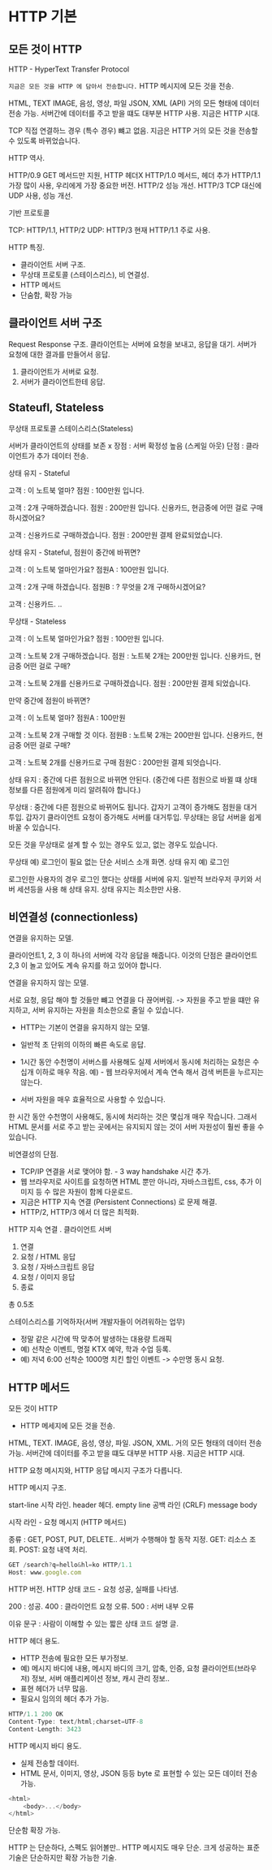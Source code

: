 # HTTP 기본


## 모든 것이 HTTP 


HTTP - HyperText Transfer Protocol

`지금은 모든 것을 HTTP 에 담아서 전송합니다.`
HTTP 메시지에 모든 것을 전송.

HTML, TEXT
IMAGE, 음성, 영상, 파일
JSON, XML (API)
거의 모든 형태에 데이터 전송 가능.
서버간에 데이터를 주고 받을 떄도 대부분 HTTP 사용.
지금은 HTTP 시대.


TCP 직접 연결하느 경우 (특수 경우) 뺴고 없음.
지금은 HTTP 거의 모든 것을 전송할 수 있도록 바뀌었습니다.


HTTP 역사.

HTTP/0.9 GET 메서드만 지원, HTTP 헤더X
HTTP/1.0 메서드, 헤더 추가
HTTP/1.1 가장 많이 사용, 우리에게 가장 중요한 버전.
HTTP/2 성능 개선.
HTTP/3 TCP 대신에 UDP 사용, 성능 개선.

기반 프로토콜

TCP: HTTP/1.1, HTTP/2
UDP: HTTP/3
현재 HTTP/1.1 주로 사용.


HTTP 특징.

- 클라이언트 서버 구조.
- 무상태 프로토콜 (스테이스리스), 비 연결성.
- HTTP 메서드
- 단숨함, 확장 가능



## 클라이언트 서버 구조

Request Response 구조.
클라이언트는 서버에 요청을 보내고, 응답을 대기.
서버가 요청에 대한 결과를 만들어서 응답.

1. 클라이언트가 서버로 요청.
2. 서버가 클라이언트한테 응답.


## Stateufl, Stateless 

무상태 프로토콜 스테이스리스(Stateless)

서버가 클라이언트의 상태를 보존 x
장점 : 서버 확정성 높음 (스케일 아웃)
단점 : 클라이언트가 추가 데이터 전송.


상태 유지 - Stateful

고객 : 이 노트북 얼마?
점원 : 100만원 입니다.

고객 : 2개 구매하겠습니다.
점원 : 200만원 입니다. 신용카드, 현금중에 어떤 걸로 구매 하시겠어요?

고객 : 신용카드로 구매하겠습니다.
점원 : 200만원 결제 완료되었습니다.


상태 유지 - Stateful, 점원이 중간에 바뀌면?

고객 : 이 노트북 얼마인가요?
점원A : 100만원 입니다.

고객 : 2개 구매 하겠습니다.
점원B : ? 무엇을 2개 구매하시겠어요?

고객 : 신용카드.
..




무상태 - Stateless 

고객 : 이 노트북 얼마인가요?
점원 : 100만원 입니다.

고객 : 노트북 2개 구매하겠습니다.
점원 : 노트북 2개는 200만원 입니다. 신용카드, 현금중 어떤 걸로 구매?

고객 : 노트북 2개를 신용카드로 구매하겠습니다.
점원 : 200만원 결제 되었습니다.

만약 중간에 점원이 바뀌면?

고객 : 이 노트북 얼마?
점원A : 100만원

고객 : 노트북 2개 구매할 것 이다.
점원B : 노트북 2개는 200만원 입니다. 신용카드, 현금중 어떤 걸로 구매?

고객 : 노트북 2개를 신용카드로 구매
점원C : 200만원 결제 되엇습니다.


상태 유지 : 중간에 다른 점원으로 바뀌면 안된다.
(중간에 다른 점원으로 바뀔 떄 상태 정보를 다른 점원에게 미리 알려줘야 합니다.)

무상태 : 중간에 다른 점원으로 바뀌어도 됩니다.
    갑자기 고객이 증가해도 점원을 대거 투입.
    갑자기 클라이언트 요청이 증가해도 서버를 대거투입.
    무상태는 응답 서버을 쉽게 바꿀 수 있습니다.


모든 것을 무상태로 설계 할 수 있는 경우도 있고, 없는 경우도 있습니다.

무상태 예) 로그인이 필요 없는 단순 서비스 소개 화면.
상태 유지 예) 로그인

로그인한 사용자의 경우 로그인 했다는 상태를 서버에 유지.
일반적 브라우저 쿠키와 서버 세션등을 사용 해 상태 유지.
상태 유지는 최소한만 사용.



## 비연결성 (connectionless)

연결을 유지하는 모델.

클라이언트1, 2, 3 이 하나의 서버에 각각 응답을 해줍니다.
이것의 단점은 클라이언트 2,3 이 놀고 있어도 계속 유지를 하고 있어야 합니다.


연결을 유지하지 않는 모델.

서로 요청, 응답 해야 할 것들만 뺴고 연결을 다 끊어버림. -> 자원을 주고 받을 떄만 유지하고, 서버 유지하는 자원을 최소한으로 줄일 수 있습니다.

- HTTP는 기본이 연결을 유지하지 않는 모델.

- 일반적 초 단위의 이하의 빠른 속도로 응답.

- 1시간 동안 수천명이 서버스를 사용해도 실제 서버에서 동시에 처리하는 요청은 수십개 이하로 매우 작음.
    예) - 웹 브라우저에서 계속 연속 해서 검색 버튼을 누르지는 않는다.

- 서버 자원을 매우 효율적으로 사용할 수 있습니다.


한 시간 동안 수천명이 사용해도, 동시에 처리하는 것은 몇십개 매우 작습니다.
그래서 HTML 문서를 서로 주고 받는 곳에서는 유지되지 않는 것이 서버 자원성이 훨씬 좋을 수 있습니다.

비연결성의 단점.

- TCP/IP 연결을 서로 맺어야 함. - 3 way handshake 시간 추가.
- 웹 브라우저로 사이트를 요청하면 HTML 뿐만 아니라, 자바스크립트, css, 추가 이미지 등 수 많은 자원이 함께 다운로드.
- 지금은 HTTP 지속 연결 (Persistent Connections) 로 문제 해결.
- HTTP/2, HTTP/3 에서 더 많은 최적화.



HTTP 지속 연결 .
클라이언트 서버 

1. 연결
2. 요청 / HTML 응답
3. 요청 / 자바스크립트 응답
4. 요청 / 이미지 응답
5. 종료 

총 0.5초 


스테이스리스를 기억하자(서버 개발자들이 어려워하는 업무)

- 정말 같은 시간에 딱 맞추어 발생하는 대용량 트래픽
- 예) 선착순 이벤트, 명절 KTX 예약, 학과 수업 등록.
- 예) 저녁 6:00 선착순 1000명 치킨 할인 이벤트 -> 수만명 동시 요청.





## HTTP 메서드

모든 것이 HTTP 

- HTTP 메세지에 모든 것을 전송.


HTML, TEXT. 
IMAGE, 음성, 영상, 파일.
JSON, XML.
거의 모든 형태의 데이터 전송 가능.
서버간에 데이터를 주고 받을 떄도 대부분 HTTP 사용.
지금은 HTTP 시대.

HTTP 요청 메시지와, HTTP 응답 메시지 구조가 다릅니다.


HTTP 메시지 구조.

start-line 시작 라인.
header 헤더.
empty line 공백 라인 (CRLF)
message body
 



시작 라인 - 요청 메시지 (HTTP 메서드) 

종류 : GET, POST, PUT, DELETE.. 
서버가 수행해야 할 동작 지정.
GET: 리소스 조회.
POST: 요청 내역 처리.

``` javascript
GET /search?q=hello&hl=ko HTTP/1.1
Host: www.google.com 
```

HTTP 버전.
HTTP 상태 코드 - 요청 성공, 실패를 나타냄.

200 : 성공.
400 : 클라이언트 요청 오류.
500 : 서버 내부 오류

이유 문구 : 사람이 이해할 수 있는 짧은 상태 코드 설명 글.



HTTP 헤더 용도.

- HTTP 전송에 필요한 모든 부가정보.
- 예) 메시지 바디에 내용, 메시지 바디의 크기, 압축, 인증, 요청 클라이언트(브라우저) 정보, 서버 애플리케이션 정보, 캐시 관리 정보..
- 표현 헤더가 너무 많음.
- 필요시 임의의 헤더 추가 가능.

``` javascript
HTTP/1.1 200 OK
Content-Type: text/html;charset=UTF-8
Content-Length: 3423
```


HTTP 메시지 바디 용도.

- 실제 전송할 데이터.
- HTML 문서, 이미지, 영상, JSON 등등 byte 로 표현할 수 있는 모든 데이터 전송 가능.

``` javascript
<html>
    <body>...</body>
</html>
```


단순함 확장 가능.

HTTP 는 단순하다, 스펙도 읽어볼만..
HTTP 메시지도 매우 단순.
크게 성공하는 표준 기술은 단순하지만 확장 가능한 기술.

